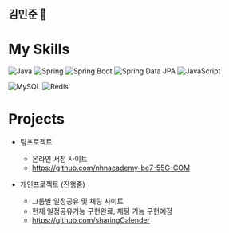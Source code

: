 ## 김민준 👋

# My Skills
![Java](https://img.shields.io/badge/Java-ED8B00?style=for-the-badge&logo=openjdk&logoColor=white) 
![Spring](https://img.shields.io/badge/Spring-6DB33F?style=for-the-badge&logo=spring&logoColor=white) 
![Spring Boot](https://img.shields.io/badge/Spring%20Boot-6DB33F?style=for-the-badge&logo=spring&logoColor=white) 
![Spring Data JPA](https://img.shields.io/badge/Spring%20Data%20JPA-6DB33F?style=for-the-badge&logo=Spring%20Data%20JPA&logoColor=white) 
![JavaScript](https://img.shields.io/badge/JavaScript-F7DF1E?style=for-the-badge&logo=JavaScript&logoColor=white)

![MySQL](https://img.shields.io/badge/MySQL-005C84?style=for-the-badge&logo=mysql&logoColor=white)
![Redis](https://img.shields.io/badge/redis-%23DD0031.svg?&style=for-the-badge&logo=redis&logoColor=white)






# Projects
- 팀프로젝트
  - 온라인 서점 사이트 
  -  https://github.com/nhnacademy-be7-55G-COM
    
- 개인프로젝트 (진행중)
  - 그룹별 일정공유 및 채팅 사이트 
  - 현재 일정공유기능 구현완료, 채팅 기능 구현예정
  - https://github.com/sharingCalender

<!--
**desworld/desworld** is a ✨ _special_ ✨ repository because its `README.md` (this file) appears on your GitHub profile.

Here are some ideas to get you started:

- 🔭 I’m currently working on ...
- 🌱 I’m currently learning ...
- 👯 I’m looking to collaborate on ...
- 🤔 I’m looking for help with ...
- 💬 Ask me about ...
- 📫 How to reach me: ...
- 😄 Pronouns: ...
- ⚡ Fun fact: ...
-->
